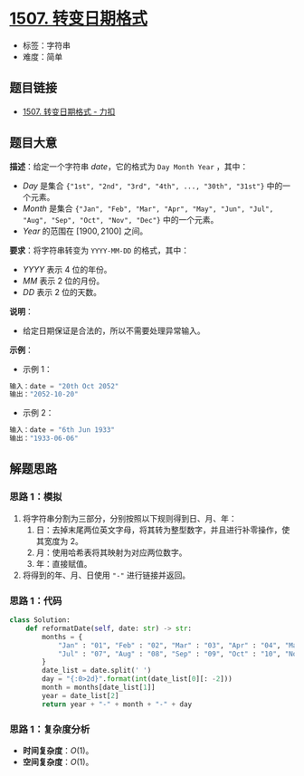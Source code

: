 # [1507. 转变日期格式](https://leetcode.cn/problems/reformat-date/)

- 标签：字符串
- 难度：简单

## 题目链接

- [1507. 转变日期格式 - 力扣](https://leetcode.cn/problems/reformat-date/)

## 题目大意

**描述**：给定一个字符串 $date$，它的格式为 `Day Month Year` ，其中：

- $Day$ 是集合 `{"1st", "2nd", "3rd", "4th", ..., "30th", "31st"}` 中的一个元素。
- $Month$ 是集合 `{"Jan", "Feb", "Mar", "Apr", "May", "Jun", "Jul", "Aug", "Sep", "Oct", "Nov", "Dec"}` 中的一个元素。
- $Year$ 的范围在 $[1900, 2100]$ 之间。

**要求**：将字符串转变为 `YYYY-MM-DD` 的格式，其中：

- $YYYY$ 表示 $4$ 位的年份。
- $MM$ 表示 $2$ 位的月份。
- $DD$ 表示 $2$ 位的天数。

**说明**：

- 给定日期保证是合法的，所以不需要处理异常输入。

**示例**：

- 示例 1：

```python
输入：date = "20th Oct 2052"
输出："2052-10-20"
```

- 示例 2：

```python
输入：date = "6th Jun 1933"
输出："1933-06-06"
```

## 解题思路

### 思路 1：模拟

1. 将字符串分割为三部分，分别按照以下规则得到日、月、年：
   1. 日：去掉末尾两位英文字母，将其转为整型数字，并且进行补零操作，使其宽度为 $2$。
   2. 月：使用哈希表将其映射为对应两位数字。
   3. 年：直接赋值。
2. 将得到的年、月、日使用 `"-"` 进行链接并返回。

### 思路 1：代码

```python
class Solution:
    def reformatDate(self, date: str) -> str:
        months = {
            "Jan" : "01", "Feb" : "02", "Mar" : "03", "Apr" : "04", "May" : "05", "Jun" : "06", 
            "Jul" : "07", "Aug" : "08", "Sep" : "09", "Oct" : "10", "Nov" : "11", "Dec" : "12"
        }
        date_list = date.split(' ')
        day = "{:0>2d}".format(int(date_list[0][: -2]))
        month = months[date_list[1]]
        year = date_list[2]
        return year + "-" + month + "-" + day
```

### 思路 1：复杂度分析

- **时间复杂度**：$O(1)$。
- **空间复杂度**：$O(1)$。

